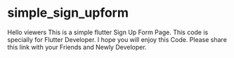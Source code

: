 # simple_sign_upform
Hello viewers This is a simple flutter Sign Up Form Page. This code is specially for Flutter Developer. I hope you will enjoy this Code. Please share this link with your Friends and Newly Developer.

